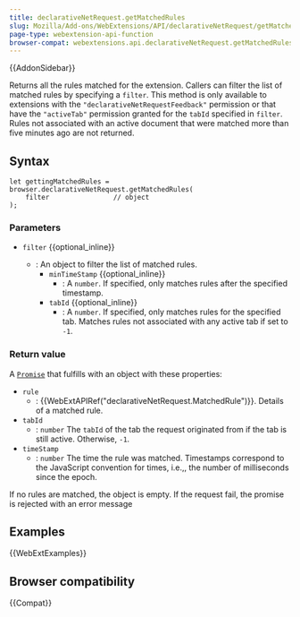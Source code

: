 ```yaml
---
title: declarativeNetRequest.getMatchedRules
slug: Mozilla/Add-ons/WebExtensions/API/declarativeNetRequest/getMatchedRules
page-type: webextension-api-function
browser-compat: webextensions.api.declarativeNetRequest.getMatchedRules
---
```


{{AddonSidebar}}

Returns all the rules matched for the extension. Callers can filter the list of matched rules by specifying a `filter`. This method is only available to extensions with the `"declarativeNetRequestFeedback"` permission or that have the `"activeTab"` permission granted for the `tabId` specified in `filter`. Rules not associated with an active document that were matched more than five minutes ago are not returned.

## Syntax

```js-nolint
let gettingMatchedRules = browser.declarativeNetRequest.getMatchedRules(
    filter                // object
);
```

### Parameters

- `filter` {{optional_inline}}

  - : An object to filter the list of matched rules.
    - `minTimeStamp` {{optional_inline}}
      - : A `number`. If specified, only matches rules after the specified timestamp.
    - `tabId` {{optional_inline}}
      - : A `number`. If specified, only matches rules for the specified tab. Matches rules not associated with any active tab if set to `-1`.

### Return value

A [`Promise`](/en-US/docs/Web/JavaScript/Reference/Global_Objects/Promise) that fulfills with an object with these properties:

- `rule`
  - : {{WebExtAPIRef("declarativeNetRequest.MatchedRule")}}. Details of a matched rule.
- `tabId`
  - : `number` The `tabId` of the tab the request originated from if the tab is still active. Otherwise, `-1`.
- `timeStamp`
  - : `number` The time the rule was matched. Timestamps correspond to the JavaScript convention for times, i.e.,, the number of milliseconds since the epoch.

If no rules are matched, the object is empty. If the request fail, the promise is rejected with an error message

## Examples

{{WebExtExamples}}

## Browser compatibility

{{Compat}}

<!--
// Copyright 2015 The Chromium Authors. All rights reserved.
//
// Redistribution and use in source and binary forms, with or without
// modification, are permitted provided that the following conditions are
// met:
//
//    * Redistributions of source code must retain the above copyright
// notice, this list of conditions and the following disclaimer.
//    * Redistributions in binary form must reproduce the above
// copyright notice, this list of conditions and the following disclaimer
// in the documentation and/or other materials provided with the
// distribution.
//    * Neither the name of Google Inc. nor the names of its
// contributors may be used to endorse or promote products derived from
// this software without specific prior written permission.
//
// THIS SOFTWARE IS PROVIDED BY THE COPYRIGHT HOLDERS AND CONTRIBUTORS
// "AS IS" AND ANY EXPRESS OR IMPLIED WARRANTIES, INCLUDING, BUT NOT
// LIMITED TO, THE IMPLIED WARRANTIES OF MERCHANTABILITY AND FITNESS FOR
// A PARTICULAR PURPOSE ARE DISCLAIMED. IN NO EVENT SHALL THE COPYRIGHT
// OWNER OR CONTRIBUTORS BE LIABLE FOR ANY DIRECT, INDIRECT, INCIDENTAL,
// SPECIAL, EXEMPLARY, OR CONSEQUENTIAL DAMAGES (INCLUDING, BUT NOT
// LIMITED TO, PROCUREMENT OF SUBSTITUTE GOODS OR SERVICES; LOSS OF USE,
// DATA, OR PROFITS; OR BUSINESS INTERRUPTION) HOWEVER CAUSED AND ON ANY
// THEORY OF LIABILITY, WHETHER IN CONTRACT, STRICT LIABILITY, OR TORT
// (INCLUDING NEGLIGENCE OR OTHERWISE) ARISING IN ANY WAY OUT OF THE USE
// OF THIS SOFTWARE, EVEN IF ADVISED OF THE POSSIBILITY OF SUCH DAMAGE.
-->
